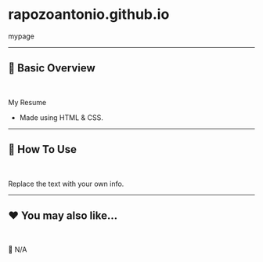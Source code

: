 # rapozoantonio.github.io
mypage

***
## 📘 Basic Overview


<br>

My Resume
- Made using HTML & CSS.

***
## 🚀 How To Use

<br>

Replace the text with your own info.


***
## ❤️ You may also like...

<br>

🚫 N/A
